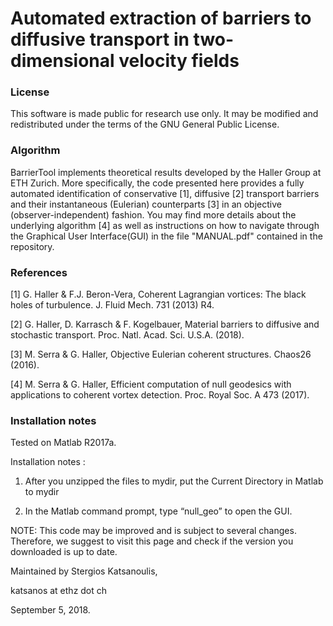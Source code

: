 # Automated extraction of barriers to diffusive transport in two-dimensional velocity fields

### License

This software is made public for research use only. It may be modified and redistributed
under the terms of the GNU General Public License.

### Algorithm

BarrierTool implements theoretical results developed by the Haller Group at ETH Zurich.
More specifically, the code presented here provides a fully automated identification of 
conservative [1], diffusive [2] transport barriers and their instantaneous (Eulerian) 
counterparts [3] in an objective (observer-independent) fashion.
You may find more details about the underlying algorithm [4] as well as instructions on 
how to navigate through the Graphical User Interface(GUI) in the file "MANUAL.pdf" 
contained in the repository.

### References
[1] G. Haller & F.J. Beron-Vera, Coherent Lagrangian vortices: The black holes of turbulence. 
J. Fluid Mech. 731 (2013) R4.

[2] G. Haller, D. Karrasch & F. Kogelbauer, Material barriers to diffusive and stochastic transport. Proc. Natl. Acad. Sci. U.S.A. (2018).

[3] M. Serra & G. Haller, Objective Eulerian coherent structures. Chaos26 (2016).

[4] M. Serra & G. Haller, Efficient computation of null geodesics with applications to coherent vortex detection. Proc. Royal Soc. A 473 (2017).

### Installation notes

Tested on Matlab R2017a.

Installation notes :

1) After you unzipped the files to mydir, put the Current Directory in Matlab to mydir

2) In the Matlab command prompt, type “null_geo” to open the GUI.

NOTE: This code may be improved and is subject to several changes. Therefore, we suggest to visit this 
page and check if the version you downloaded is up to date.  

Maintained by Stergios Katsanoulis,

katsanos at ethz dot ch

September 5, 2018.
